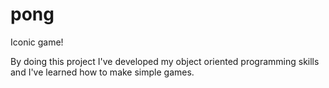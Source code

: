 # pong

Iconic game!

By doing this project I've developed my object oriented programming skills and I've learned how to make simple games.
